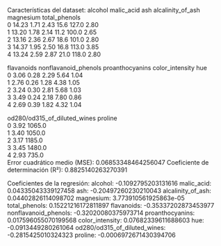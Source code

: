 Características del dataset:
   alcohol  malic_acid   ash  alcalinity_of_ash  magnesium  total_phenols  \
0    14.23        1.71  2.43               15.6      127.0           2.80   
1    13.20        1.78  2.14               11.2      100.0           2.65   
2    13.16        2.36  2.67               18.6      101.0           2.80   
3    14.37        1.95  2.50               16.8      113.0           3.85   
4    13.24        2.59  2.87               21.0      118.0           2.80   

   flavanoids  nonflavanoid_phenols  proanthocyanins  color_intensity   hue  \
0        3.06                  0.28             2.29             5.64  1.04   
1        2.76                  0.26             1.28             4.38  1.05   
2        3.24                  0.30             2.81             5.68  1.03   
3        3.49                  0.24             2.18             7.80  0.86   
4        2.69                  0.39             1.82             4.32  1.04   

   od280/od315_of_diluted_wines  proline  
0                          3.92   1065.0  
1                          3.40   1050.0  
2                          3.17   1185.0  
3                          3.45   1480.0  
4                          2.93    735.0  
Error cuadrático medio (MSE): 0.06853348464256047
Coeficiente de determinación (R²): 0.8825140263270391

Coeficientes de la regresión:
alcohol: -0.1092795203131616
malic_acid: 0.04335043339127458
ash: -0.20497260230210043
alcalinity_of_ash: 0.04402826114098702
magnesium: 3.773910561925863e-05
total_phenols: 0.15221216172811897
flavanoids: -0.35337202873453977
nonflavanoid_phenols: -0.32020080375973714
proanthocyanins: 0.017596055070199568
color_intensity: 0.07682339611688603
hue: -0.0913449280261064
od280/od315_of_diluted_wines: -0.2815425010324323
proline: -0.0006972671430394706
